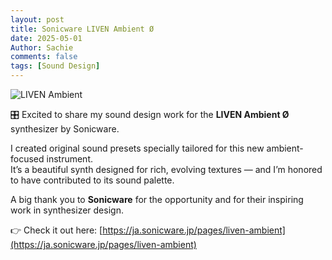 ```yaml
---
layout: post
title: Sonicware LIVEN Ambient Ø
date: 2025-05-01
Author: Sachie
comments: false
tags: [Sound Design]
---
```


![LIVEN Ambient](https://i.shgcdn.com/49f1c750-4c49-4547-bdc5-1d2c487259ca/-/format/auto/-/preview/3000x3000/-/quality/lighter/)

🎛️ Excited to share my sound design work for the **LIVEN Ambient Ø** synthesizer by Sonicware.

I created original sound presets specially tailored for this new ambient-focused instrument.  
It’s a beautiful synth designed for rich, evolving textures — and I’m honored to have contributed to its sound palette.

A big thank you to **Sonicware** for the opportunity and for their inspiring work in synthesizer design.

👉 Check it out here: [https://ja.sonicware.jp/pages/liven-ambient](https://ja.sonicware.jp/pages/liven-ambient)
